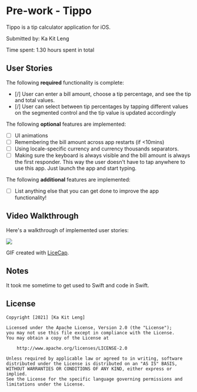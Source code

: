 # Pre-work - Tippo

Tippo is a tip calculator application for iOS.

Submitted by: Ka Kit Leng

Time spent: 1.30 hours spent in total

## User Stories

The following **required** functionality is complete:

* [/] User can enter a bill amount, choose a tip percentage, and see the tip and total values.
* [/] User can select between tip percentages by tapping different values on the segmented control and the tip value is updated accordingly

The following **optional** features are implemented:

* [ ] UI animations
* [ ] Remembering the bill amount across app restarts (if <10mins)
* [ ] Using locale-specific currency and currency thousands separators.
* [ ] Making sure the keyboard is always visible and the bill amount is always the first responder. This way the user doesn't have to tap anywhere to use this app. Just launch the app and start typing.

The following **additional** features are implemented:

- [ ] List anything else that you can get done to improve the app functionality!

## Video Walkthrough

Here's a walkthrough of implemented user stories:

![](https://i.imgur.com/OlUPhSz.gif)


GIF created with [LiceCap](http://www.cockos.com/licecap/).

## Notes

It took me sometime to get used to Swift and code in Swift.

## License

    Copyright [2021] [Ka Kit Leng]

    Licensed under the Apache License, Version 2.0 (the "License");
    you may not use this file except in compliance with the License.
    You may obtain a copy of the License at

        http://www.apache.org/licenses/LICENSE-2.0

    Unless required by applicable law or agreed to in writing, software
    distributed under the License is distributed on an "AS IS" BASIS,
    WITHOUT WARRANTIES OR CONDITIONS OF ANY KIND, either express or implied.
    See the License for the specific language governing permissions and
    limitations under the License.
